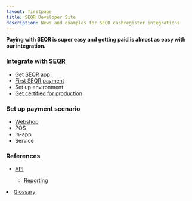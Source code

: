 ```yaml
---
layout: firstpage
title: SEQR Developer Site
description: News and examples for SEQR cashregister integrations
---
```


**Paying with SEQR is super easy and getting paid is almost as easy with our integration.**


<div class="boxes">
 <div class="box">
  <h3>Integrate with SEQR</h3>
  <ul>
   <li><a href="app/">Get SEQR app</a></li>
   <li><a href="merchant/payment">First SEQR payment</a></li>
   <li>Set up environment</a></li>
   <li><a href="merchant/reference/certification.html/">Get certified for production</a></li>
  </ul>
 </div>
 <div class="box">
 <h3>Set up payment scenario</h3>
  <ul>
   <li><a href="merchant/webshop">Webshop</a></li>
   <li>POS</li>
   <li>In-app</li>
   <li>Service</li>
  </ul> 
 </div>
 <div class="box">
  <h3>References</h3> 
  <ul>
   <li><a href="merchant/reference/api.html">API</a></li>
   <ul>
   <li><a href="merchant/reference/reporting.html">Reporting</a></li>
   <ul>
  </div>
   <li><a href="merchant/reference/glossary.html">Glossary</a></li>
   
  </ul>
 </div>
 
</div>


